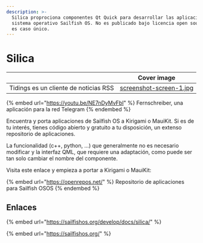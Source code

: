 ```yaml
---
description: >-
  Silica proprociona componentes Qt Quick para desarrollar las aplicaciones del
  sistema operativo Sailfish OS. No es publicado bajo licencia open source, pero
  es caso único.
---
```


# Silica

<table data-card-size="large" data-view="cards"><thead><tr><th></th><th data-hidden data-card-cover data-type="image">Cover image</th></tr></thead><tbody><tr><td>Tidings es un cliente de noticias RSS</td><td><a href="../../.gitbook/assets/screenshot-screen-1.jpg">screenshot-screen-1.jpg</a></td></tr></tbody></table>

{% embed url="https://youtu.be/NE7nDyMvFbI" %}
Fernschreiber, una aplicación para la red Telegram
{% endembed %}

Encuentra y porta aplicaciones de Sailfish OS a Kirigami o MauiKit. Si es de tu interés, tienes código abierto y gratuito a tu disposición, un extenso repositorio de aplicaciones.

La funcionalidad (c++, python, ...) que generalmente no es necesario modificar y la interfaz QML, que requiere una adaptación, como puede ser tan solo cambiar el nombre del componente.

Visita este enlace y empieza a portar a Kirigami o MauiKit:

{% embed url="https://openrepos.net/" %}
Repositorio de aplicaciones para Sailfish OSOS
{% endembed %}

## Enlaces

{% embed url="https://sailfishos.org/develop/docs/silica/" %}

{% embed url="https://sailfishos.org/" %}
